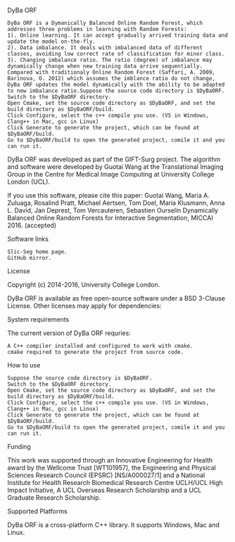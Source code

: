 DyBa ORF

    DyBa ORF is a Dymanically Balanced Online Random Forest, which addresses three problems in learning with Random Forests: 
    1). Online learning. It can accept gradually arrived training data and update the model on-the-fly.
    2). Data imbalance. It deals with imbalanced data of different classes, avoiding low correct rate of classification for minor class.
    3). Changing imbalance ratio. The ratio (degree) of imbalance may dynamically change when new training data arrive sequentially. 
    Compared with traditionaly Online Random Forest (Saffari, A. 2009, Barinova, O. 2012) which assumes the imblance ratio do not change,
    DyBa ORF updates the model dynamically with the ability to be adapted to new imbalance ratio.Suppose the source code directory is $DyBaORF.
    Switch to the $DyBaORF directory.
    Open Cmake, set the source code directory as $DyBaORF, and set the build directory as $DyBaORF/build.
    Click Configure, select the c++ compile you use. (VS in Windows, Clang++ in Mac, gcc in Linux)
    Click Generate to generate the project, which can be found at $DyBaORF/build.
    Go to $DyBaORF/build to open the generated project, comile it and you can run it.



 


DyBa ORF was developed as part of the GIFT-Surg project. The algorithm and software were developed by Guotai Wang at the Translational Imaging Group in the Centre for Medical Image Computing at University College London (UCL).

If you use this software, please cite this paper:
    Guotai Wang, Maria A. Zuluaga, Rosalind Pratt\, Michael Aertsen, Tom Doel, Maria Klusmann, Anna L. David, Jan Deprest, Tom Vercauteren, Sebastien Ourselin
    Dynamically Balanced Online Random Forests for Interactive Segmentation, MICCAI 2016. (accepted)


Software links

    Slic-Seg home page.
    GitHub mirror.

License

Copyright (c) 2014-2016, University College London.

DyBa ORF is available as free open-source software under a BSD 3-Clause License. Other licenses may apply for dependencies:


System requirements

The current version of DyBa ORF requries:

    A C++ compiler installed and configured to work with cmake.
    cmake required to generate the project from source code.

How to use

    Suppose the source code directory is $DyBaORF.
    Switch to the $DyBaORF directory.
    Open Cmake, set the source code directory as $DyBaORF, and set the build directory as $DyBaORF/build.
    Click Configure, select the c++ compile you use. (VS in Windows, Clang++ in Mac, gcc in Linux)
    Click Generate to generate the project, which can be found at $DyBaORF/build.
    Go to $DyBaORF/build to open the generated project, comile it and you can run it.


Funding

This work was supported through an Innovative Engineering for Health award by the Wellcome Trust [WT101957], the Engineering and Physical Sciences Research Council (EPSRC) [NS/A000027/1] and a National Institute for Health Research Biomedical Research Centre UCLH/UCL High Impact Initiative, A UCL Overseas Research Scholarship and a UCL Graduate Research Scholarship.

Supported Platforms

DyBa ORF is a cross-platform C++ library. It supports Windows, Mac and Linux.
